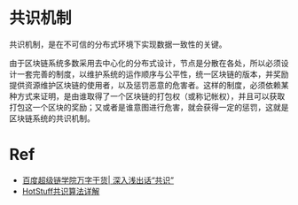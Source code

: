 # 共识机制

共识机制，是在不可信的分布式环境下实现数据一致性的关键。

由于区块链系统多数采用去中心化的分布式设计，节点是分散在各处，所以必须设计一套完善的制度，以维护系统的运作顺序与公平性，统一区块链的版本，并奖励提供资源维护区块链的使用者，以及惩罚恶意的危害者。这样的制度，必须依赖某种方式来证明，是由谁取得了一个区块链的打包权（或称记帐权），并且可以获取打包这一个区块的奖励；又或者是谁意图进行危害，就会获得一定的惩罚，这就是区块链系统的共识机制。

# Ref
- [百度超级链学院万字干货| 深入浅出话“共识”](https://mp.weixin.qq.com/s/Aek1omq1nZG3R0L4wfP1Cw)
- [HotStuff共识算法详解](https://www.cnblogs.com/gexin/p/12031954.html)
